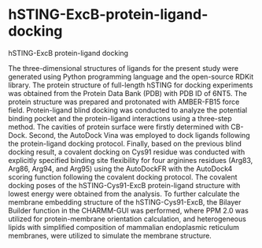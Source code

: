 # hSTING-ExcB-protein-ligand-docking
hSTING-ExcB protein-ligand docking

The three-dimensional structures of ligands for the present study were generated using Python programming language and the open-source RDKit library. The protein structure of full-length hSTING for docking experiments was obtained from the Protein Data Bank (PDB) with PDB ID of 6NT5. The protein structure was prepared and protonated with AMBER-FB15 force field. Protein-ligand blind docking was conducted to analyze the potential binding pocket and the protein-ligand interactions using a three-step method. The cavities of protein surface were firstly determined with CB-Dock. Second, the AutoDock Vina was employed to dock ligands following the protein-ligand docking protocol. Finally, based on the previous blind docking result, a covalent docking on Cys91 residue was conducted with explicitly specified binding site flexibility for four arginines residues (Arg83, Arg86, Arg94, and Arg95) using the AutoDockFR with the AutoDock4 scoring function following the covalent docking protocol. The covalent docking poses of the hSTING-Cys91-ExcB protein-ligand structure with lowest energy were obtained from the analysis. To further calculate the membrane embedding structure of the hSTING-Cys91-ExcB, the Bilayer Builder function in the CHARMM-GUI was performed, where PPM 2.0 was utilized for protein-membrane orientation calculation, and heterogeneous lipids with simplified composition of mammalian endoplasmic reticulum membranes, were utilized to simulate the membrane structure.
